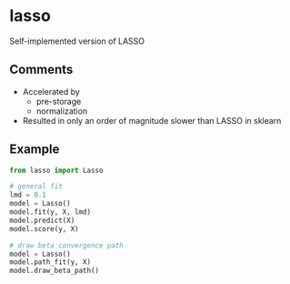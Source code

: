 # lasso
Self-implemented version of LASSO

## Comments
- Accelerated by 
  - pre-storage
  - normalization
- Resulted in only an order of magnitude slower than LASSO in sklearn

## Example
```Python
from lasso import Lasso

# general fit
lmd = 0.1
model = Lasso()
model.fit(y, X, lmd)
model.predict(X)
model.score(y, X)

# draw beta convergence path
model = Lasso()
model.path_fit(y, X)
model.draw_beta_path()
```